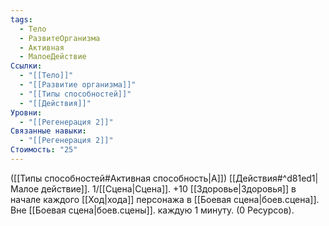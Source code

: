```yaml
---
tags:
  - Тело
  - РазвитеОрганизма
  - Активная
  - МалоеДействие
Ссылки:
  - "[[Тело]]"
  - "[[Развитие организма]]"
  - "[[Типы способностей]]"
  - "[[Действия]]"
Уровни:
  - "[[Регенерация 2]]"
Связанные навыки:
  - "[[Регенерация 2]]"
Стоимость: "25"
---
```

([[Типы способностей#Активная способность|А]]) [[Действия#^d81ed1|Малое действие]]. 1/[[Сцена|Сцена]]. +10 [[Здоровье|Здоровья]] в начале каждого [[Ход|хода]] персонажа в [[Боевая сцена|боев.сцена]]. Вне [[Боевая сцена|боев.сцены]]. каждую 1 минуту. (0 Ресурсов).